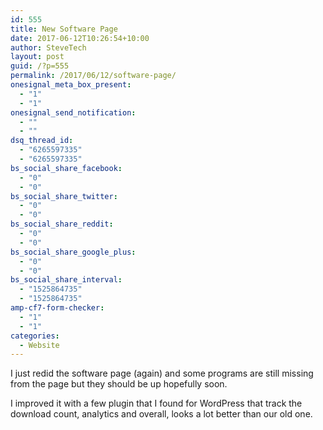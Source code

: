 ```yaml
---
id: 555
title: New Software Page
date: 2017-06-12T10:26:54+10:00
author: SteveTech
layout: post
guid: /?p=555
permalink: /2017/06/12/software-page/
onesignal_meta_box_present:
  - "1"
  - "1"
onesignal_send_notification:
  - ""
  - ""
dsq_thread_id:
  - "6265597335"
  - "6265597335"
bs_social_share_facebook:
  - "0"
  - "0"
bs_social_share_twitter:
  - "0"
  - "0"
bs_social_share_reddit:
  - "0"
  - "0"
bs_social_share_google_plus:
  - "0"
  - "0"
bs_social_share_interval:
  - "1525864735"
  - "1525864735"
amp-cf7-form-checker:
  - "1"
  - "1"
categories:
  - Website
---
```

I just redid the software page (again) and some programs are still missing from the page but they should be up hopefully soon.

I improved it with a few plugin that I found for WordPress that track the download count, analytics and overall, looks a lot better than our old one.